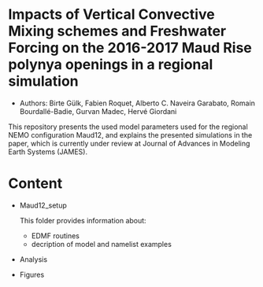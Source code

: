 # Impacts of Vertical Convective Mixing schemes and Freshwater Forcing on the 2016-2017 Maud Rise polynya openings in a regional simulation

* Authors: Birte Gülk, Fabien Roquet, Alberto C. Naveira Garabato, Romain Bourdallé-Badie, Gurvan Madec, Hervé Giordani

This repository presents the used model parameters used for the regional NEMO configuration Maud12, and explains the presented simulations in the paper, which is currently under review at Journal of Advances in Modeling Earth Systems (JAMES).

# Content
- Maud12_setup

  This folder provides information about:
  - EDMF routines
  - decription of model and namelist examples
- Analysis
- Figures